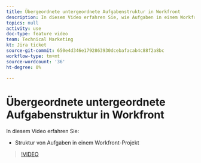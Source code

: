 ```yaml
---
title: Übergeordnete untergeordnete Aufgabenstruktur in Workfront
description: In diesem Video erfahren Sie, wie Aufgaben in einem Workfront-Projekt strukturiert sind.
topics: null
activity: use
doc-type: feature video
team: Technical Marketing
kt: Jira ticket
source-git-commit: 650e4d346e1792863930dcebafacab4c88f2a8bc
workflow-type: tm+mt
source-wordcount: '36'
ht-degree: 0%

---
```


# Übergeordnete untergeordnete Aufgabenstruktur in Workfront

In diesem Video erfahren Sie:

* Struktur von Aufgaben in einem Workfront-Projekt

>[!VIDEO](https://video.tv.adobe.com/v/335087/?quality=12&learn=on)